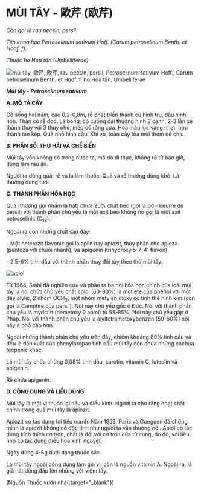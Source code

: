 # MÙI TÂY - 歐芹 (欧芹)

*Còn gọi là rau pecsin, persil.*

*Tên khoa học Petroselinum sativum Hoff. (Carum petroselinum Benth. et Hoof. f).*

*Thuộc họ Hoa tán (Umbelliferae).*

![mùi tây, 歐芹, 欧芹, rau pecsin, persil, Petroselinum sativum Hoff., Carum petroselinum Benth. et Hoof. f, họ Hoa tán, Umbelliferae](/imgs/caythuoc/dtl/mui-tay.jpg)

***Mùi tây - Petroselinum sativum***

**A. MÔ TẢ CÂY**

Cỏ sống hai năm, cao 0,2-0,8m, rễ phát triển thành củ hình trụ, đầu hình nón. Thân có rễ dọc. Lá bóng, có cuống dài thường hình 3 cạnh, 2-3 lần xẻ thành thùy với 3 thùy nhỏ, mép có răng cưa. Hoa màu lục vàng nhạt, họp thành tán kép. Quả nhỏ hình cầu. Khi vò, toàn cây tỏa mùi thơm dễ chịu.

**B. PHÂN BỐ, THU HÁI VÀ CHẾ BIẾN**

Mùi tây vốn không có trong nước ta, mà do di thực, không rõ từ bao giờ, dùng làm rau ăn.

Người ta dùng quả, rễ và lá làm thuốc. Quả và rễ thường dùng khô. Lá thường dùng tươi.

**C. THÀNH PHẦN HÓA HỌC**

Quả (thường gọi nhầm là hạt) chứa 20% chất béo (gọi là bơ - beurre de persil) với thành phần chủ yếu là một axit béo không no gọi là một axit petroselinic (C<sub>18</sub>).

Ngoài ra còn những chất sau đây:

\- Một heterozit flavonic gọi là apiin hay apiozit, thủy phân cho apioza (pentoza với chuỗi nhánh), và apigenin (trihydroxy 5-7-4' flavon).

\- 2,5-6% tinh dầu với thành phần thay đổi tùy theo thứ mùi tây.

![apiol](/imgs/caythuoc/dtl/mui-tay-2.jpg)

Từ 1964, Stahl đã nghiên cứu và phân ra ba nòi hóa học chính của loài mùi tây là nòi chứa chủ yếu chất apiol (60-80%) là một ete của phenol với một dãy alylic, 2 nhóm OCH<sub>3</sub>, một nhóm metylen dioxy có tinh thể hình kim (còn gọi là Camphre của persil). Nòi này chủ yếu gốc ở Đức. Nòi với thành phần chủ yếu là myristin (demetoxy 2 apiol) từ 55-85%. Nòi này chủ yếu gặp ở Pháp. Nòi với thành phần chủ yếu là alyltetrametoxybenzen (50-60%) nòi này ít phổ cập hơn.

Ngoài những thành phần chủ yếu trên đây, chiếm khoảng 80% tinh dầu và đều là dẫn xuất của phenylpropan tinh dầu mùi tây còn chứa những cacbua tecpenic khác.

Lá mùi tây chứa chừng 0,08% tinh dầu, carotin, vitamin C, luteolin và apigenin.

Rễ chứa apigenin.

**D. CÔNG DỤNG VÀ LIỀU DÙNG**

Mùi tây là một vị thuốc lợi tiểu và điều kinh. Người ta cho rằng hoạt chất chính trong quả mùi tây là apiozit.

Apiozit có tác dụng lợi tiểu mạnh. Năm 1953, Paris và Gueguen đã chứng minh là apiozit không có độc tính như người ta vẫn thường nói. Apiol có tác dụng kích thích cơ trơn, nhất là đối với cơ trơn của tử cung, do đó, với liều nhỏ có tác dụng điều hòa kinh nguyệt.

Ngày dùng 4-6g dưới dạng thuốc sắc.

Lá mùi tây ngoài công dụng làm gia vị, còn là nguồn vitamin A. Ngoài ra, lá giã nát dùng đắp lên những vết viêm tấy.


(Nguồn [Thuốc vườn nhà](http://thuocvuonnha.com){:target="_blank"})